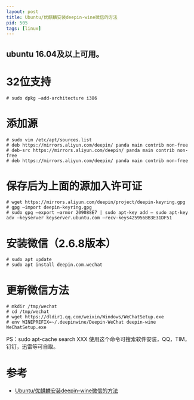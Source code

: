 ```yaml
---
layout: post
title: Ubuntu/优麒麟安装deepin-wine微信的方法 
pid: 505
tags: [linux]
---
```




## ubuntu 16.04及以上可用。

# 32位支持
```shell
# sudo dpkg –add-architecture i386
```

# 添加源

```shell
# sudo vim /etc/apt/sources.list
# deb https://mirrors.aliyun.com/deepin/ panda main contrib non-free
# deb-src https://mirrors.aliyun.com/deepin/ panda main contrib non-free
# deb https://mirrors.aliyun.com/deepin/ panda main contrib non-free 
```

# 保存后为上面的源加入许可证

```shell
# wget https://mirrors.aliyun.com/deepin/project/deepin-keyring.gpg
# gpg –import deepin-keyring.gpg
# sudo gpg –export –armor 209088E7 | sudo apt-key add – sudo apt-key adv –keyserver keyserver.ubuntu.com –recv-keys425956BB3E31DF51 
```

# 安装微信（2.6.8版本）

```shell
# sudo apt update
# sudo apt install deepin.com.wechat
```

# 更新微信方法

```shell
# mkdir /tmp/wechat
# cd /tmp/wechat
# wget https://dldir1.qq.com/weixin/Windows/WeChatSetup.exe
# env WINEPREFIX=~/.deepinwine/Deepin-WeChat deepin-wine WeChatSetup.exe
```


PS：sudo apt-cache search XXX 使用这个命令可搜索软件安装，QQ，TIM，钉钉，迅雷等可自取。



# 参考

+ [Ubuntu/优麒麟安装deepin-wine微信的方法](http://liyyao.com/2020/08/30/linux-wechat/)